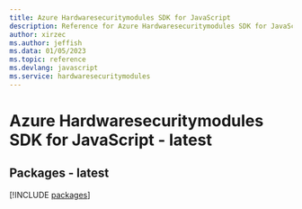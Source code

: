 ```yaml
---
title: Azure Hardwaresecuritymodules SDK for JavaScript
description: Reference for Azure Hardwaresecuritymodules SDK for JavaScript
author: xirzec
ms.author: jeffish
ms.data: 01/05/2023
ms.topic: reference
ms.devlang: javascript
ms.service: hardwaresecuritymodules
---
```

# Azure Hardwaresecuritymodules SDK for JavaScript - latest
## Packages - latest
[!INCLUDE [packages](hardwaresecuritymodules-index.md)]
